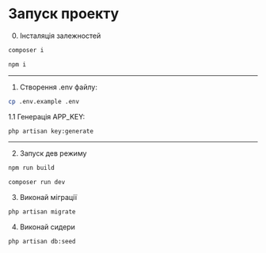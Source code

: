 # Запуск проекту

0. Інсталяція залежностей

```bash
composer i
```

```bash
npm i
```

<hr>

1. Створення .env файлу:

```bash
cp .env.example .env
```

1.1 Генерація APP_KEY:

```bash
php artisan key:generate
```

<hr>

2. Запуск дев режиму

```bash
npm run build
```

```bash
composer run dev
```

3. Виконай міграції

```bash
php artisan migrate
```

4. Виконай сидери

```bash
php artisan db:seed
```